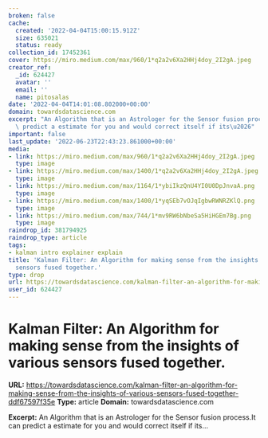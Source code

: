 ```yaml
---
broken: false
cache:
  created: '2022-04-04T15:00:15.912Z'
  size: 635021
  status: ready
collection_id: 17452361
cover: https://miro.medium.com/max/960/1*q2a2v6Xa2HHj4doy_2I2gA.jpeg
creator_ref:
  _id: 624427
  avatar: ''
  email: ''
  name: pitosalas
date: '2022-04-04T14:01:08.802000+00:00'
domain: towardsdatascience.com
excerpt: "An Algorithm that is an Astrologer for the Sensor fusion process.It can\
  \ predict a estimate for you and would correct itself if its\u2026"
important: false
last_update: '2022-06-23T22:43:23.861000+00:00'
media:
- link: https://miro.medium.com/max/960/1*q2a2v6Xa2HHj4doy_2I2gA.jpeg
  type: image
- link: https://miro.medium.com/max/1400/1*q2a2v6Xa2HHj4doy_2I2gA.jpeg
  type: image
- link: https://miro.medium.com/max/1164/1*ybiIkzQnU4YI0U0DpJnvaA.png
  type: image
- link: https://miro.medium.com/max/1400/1*yqSEb7vOJqIgbwRWNRZKlQ.png
  type: image
- link: https://miro.medium.com/max/744/1*mv9RW6bNbeSa5HiHGEm7Bg.png
  type: image
raindrop_id: 381794925
raindrop_type: article
tags:
- kalman intro explainer explain
title: 'Kalman Filter: An Algorithm for making sense from the insights of various
  sensors fused together.'
type: drop
url: https://towardsdatascience.com/kalman-filter-an-algorithm-for-making-sense-from-the-insights-of-various-sensors-fused-together-ddf67597f35e
user_id: 624427
---
```


# Kalman Filter: An Algorithm for making sense from the insights of various sensors fused together.

**URL:** https://towardsdatascience.com/kalman-filter-an-algorithm-for-making-sense-from-the-insights-of-various-sensors-fused-together-ddf67597f35e
**Type:** article
**Domain:** towardsdatascience.com

**Excerpt:** An Algorithm that is an Astrologer for the Sensor fusion process.It can predict a estimate for you and would correct itself if its…
